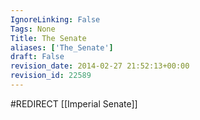 ```yaml
---
IgnoreLinking: False
Tags: None
Title: The Senate
aliases: ['The_Senate']
draft: False
revision_date: 2014-02-27 21:52:13+00:00
revision_id: 22589
---
```


#REDIRECT [[Imperial Senate]]